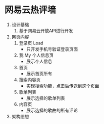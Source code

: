 # 网易云热评墙
1. 设计基础
    1. 基于网易云开放API进行开发
2. 网页内容
    1. 登录页 Load
        - 只开发手机号验证登录页面
    2. 我 My 个人信息页
        - 展示个人信息
    3. 首页
        - 展示首页所有
    4. 搜索内容页
        - 实现搜索功能，点击后传送到这个页面
    5. 歌单列表
        - 展示选择的歌单列表 
    6. 内容页
        - 展示选择的歌曲的所有评论
3. 架构思想